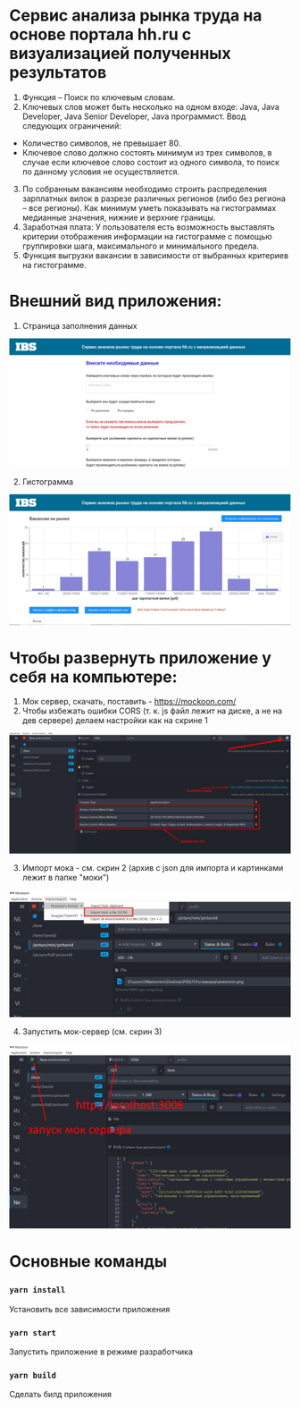 # Сервис анализа рынка труда на основе портала hh.ru с визуализацией полученных результатов
1. Функция – Поиск по ключевым словам. 
2. Ключевых слов может быть несколько на одном входе: Java, Java Developer, Java Senior Developer, Java программист.
Ввод следующих ограничений: 
- Количество символов, не превышает 80.
- Ключевое слово должно состоять минимум из трех символов, в случае если ключевое слово состоит из одного символа, то поиск по данному условия не осуществляется. 
3. По собранным вакансиям необходимо строить распределения зарплатных вилок в разрезе различных регионов (либо без региона – все регионы). Как минимум уметь показывать на гистограммах медианные значения, нижние и верхние границы.
4. Заработная плата: 
У пользователя есть возможность выставлять критерии отображения информации на гистограмме с помощью группировки шага, максимального и минимального предела. 
5. Функция выгрузки вакансии в зависимости от выбранных критериев на гистограмме. 

# Внешний вид приложения:
1. Страница заполнения данных 

![alt text](скриншоты/Screenshot_6.png)

2. Гистограмма

![alt text](скриншоты/Screenshot_7.png)

# Чтобы развернуть приложение у себя на компьютере:
1. Мок сервер, скачать, поставить - https://mockoon.com/
2. Чтобы избежать ошибки CORS (т. к. js файл лежит на диске, а не на дев сервере) делаем настройки как на скрине 1

![alt text](скриншоты/Скрин1.png)

3. Импорт мока - см. скрин 2 (архив с json для импорта и картинками лежит в папке "моки")

![alt text](скриншоты/Скрин2.png)

4. Запустить мок-сервер (см. скрин 3)

![alt text](скриншоты/Скрин4.png)


# Основные команды

### `yarn install`
Установить все зависимости приложения

### `yarn start`
Запустить приложение в режиме разработчика

### `yarn build`
Сделать билд приложения
